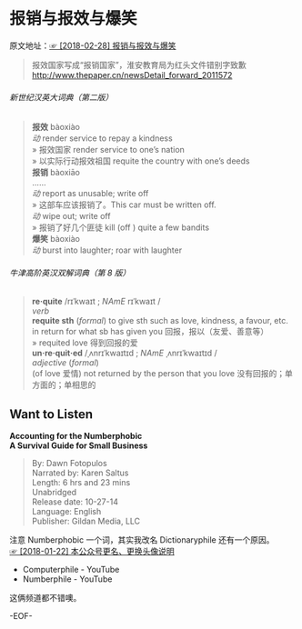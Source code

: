 # 报销与报效与爆笑  
原文地址：[☞ [2018-02-28] 报销与报效与爆笑 ](https://mp.weixin.qq.com/s/e1VQ8e1kSxAK-YcUfKBqZQ)    
  
>报效国家写成“报销国家”，淮安教育局为红头文件错别字致歉  
http://www.thepaper.cn/newsDetail_forward_2011572  
  
  
###### 新世纪汉英大词典（第二版）  
>**报效** bàoxiào  
*动* render service to repay a kindness  
» 报效国家 render service to one’s nation  
» 以实际行动报效祖国 requite the country with one’s deeds  
**报销** bàoxiāo  
……  
*动* report as unusable; write off  
» 这部车应该报销了。This car must be written off.  
*动* wipe out; write off  
» 报销了好几个匪徒 kill (off ) quite a few bandits  
**爆笑** bàoxiào  
*动* burst into laughter; roar with laughter  
  
###### 牛津高阶英汉双解词典（第 8 版）  
>**re·quite** /rɪˈkwaɪt ; *NAmE* rɪˈkwaɪt /  
*verb*  
**requite sth** (*formal*) to give sth such as love, kindness, a favour, etc. in return for what sb has given you 回报，报以（友爱、善意等）  
» requited love 得到回报的爱  
**un·re·quit·ed** /ˌʌnrɪˈkwaɪtɪd ; *NAmE* ˌʌnrɪˈkwaɪtɪd /  
*adjective* (*formal*)  
(of love 爱情) not returned by the person that you love 没有回报的；单方面的；单相思的  
  
## Want to Listen  
**Accounting for the Numberphobic  
A Survival Guide for Small Business**  
>By: Dawn Fotopulos  
Narrated by: Karen Saltus  
Length: 6 hrs and 23 mins  
Unabridged  
Release date: 10-27-14  
Language: English  
Publisher: Gildan Media, LLC  
  
注意 Numberphobic 一个词，其实我改名 Dictionaryphile 还有一个原因。  
[☞ [2018-01-22] 本公众号更名、更换头像说明 ](http://mp.weixin.qq.com/s/4xECAArJohaN1Hgl33SfFg)    
- Computerphile - YouTube  
- Numberphile - YouTube  
  
这俩频道都不错噢。  
  
  
-EOF-  
